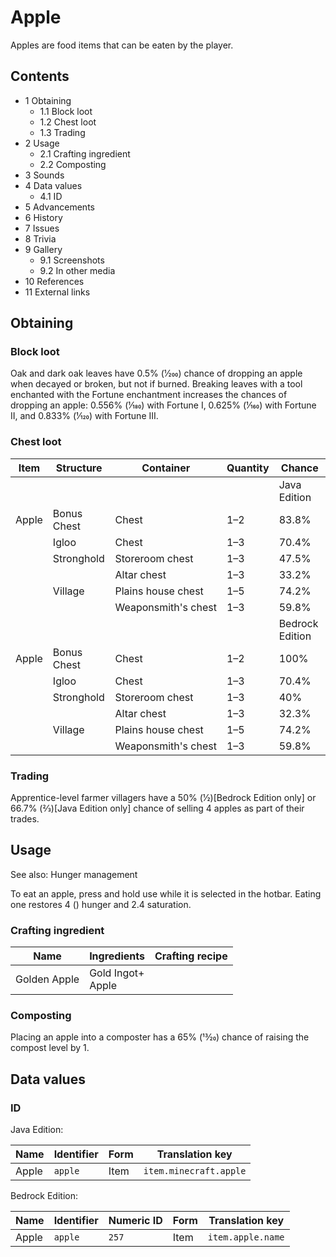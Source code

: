 # Apple
Apples are food items that can be eaten by the player.

## Contents
- 1 Obtaining
	- 1.1 Block loot
	- 1.2 Chest loot
	- 1.3 Trading
- 2 Usage
	- 2.1 Crafting ingredient
	- 2.2 Composting
- 3 Sounds
- 4 Data values
	- 4.1 ID
- 5 Advancements
- 6 History
- 7 Issues
- 8 Trivia
- 9 Gallery
	- 9.1 Screenshots
	- 9.2 In other media
- 10 References
- 11 External links

## Obtaining
### Block loot
Oak and dark oak leaves have 0.5% (1⁄200) chance of dropping an apple when decayed or broken, but not if burned. Breaking leaves with a tool enchanted with the Fortune enchantment increases the chances of dropping an apple: 0.556% (1⁄180) with Fortune I, 0.625% (1⁄160) with Fortune II, and 0.833% (1⁄120) with Fortune III.

### Chest loot
| Item  | Structure   | Container           | Quantity | Chance          |
|-------|-------------|---------------------|----------|-----------------|
|       |             |                     |          | Java Edition    |
| Apple | Bonus Chest | Chest               | 1–2      | 83.8%           |
|       | Igloo       | Chest               | 1–3      | 70.4%           |
|       | Stronghold  | Storeroom chest     | 1–3      | 47.5%           |
|       |             | Altar chest         | 1–3      | 33.2%           |
|       | Village     | Plains house chest  | 1–5      | 74.2%           |
|       |             | Weaponsmith's chest | 1–3      | 59.8%           |
|       |             |                     |          | Bedrock Edition |
| Apple | Bonus Chest | Chest               | 1–2      | 100%            |
|       | Igloo       | Chest               | 1–3      | 70.4%           |
|       | Stronghold  | Storeroom chest     | 1–3      | 40%             |
|       |             | Altar chest         | 1–3      | 32.3%           |
|       | Village     | Plains house chest  | 1–5      | 74.2%           |
|       |             | Weaponsmith's chest | 1–3      | 59.8%           |

### Trading
Apprentice-level farmer villagers have a 50% (1⁄2)‌[Bedrock Edition  only] or 66.7% (2⁄3)‌[Java Edition  only] chance of selling 4 apples as part of their trades.

## Usage
See also: Hunger management

To eat an apple, press and hold use while it is selected in the hotbar. Eating one restores 4 () hunger and 2.4 saturation.

### Crafting ingredient
| Name         | Ingredients           | Crafting recipe |
|--------------|-----------------------|-----------------|
| Golden Apple | Gold Ingot+<br/>Apple |                 |

### Composting
Placing an apple into a composter has a 65% (13⁄20) chance of raising the compost level by 1.

## Data values
### ID
Java Edition:

| Name  | Identifier | Form | Translation key        |
|-------|------------|------|------------------------|
| Apple | `apple`    | Item | `item.minecraft.apple` |

Bedrock Edition:

| Name  | Identifier | Numeric ID | Form | Translation key   |
|-------|------------|------------|------|-------------------|
| Apple | `apple`    | `257`      | Item | `item.apple.name` |

